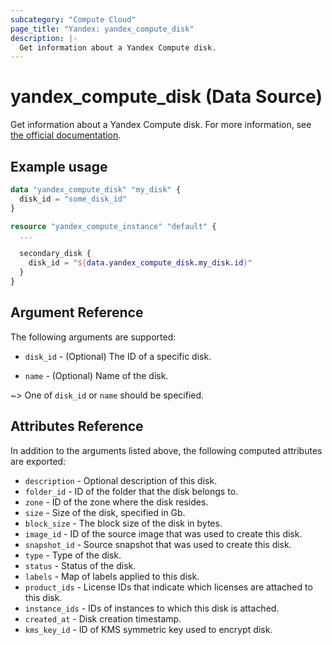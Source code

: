```yaml
---
subcategory: "Compute Cloud"
page_title: "Yandex: yandex_compute_disk"
description: |-
  Get information about a Yandex Compute disk.
---
```


# yandex_compute_disk (Data Source)

Get information about a Yandex Compute disk. For more information, see [the official documentation](https://cloud.yandex.com/docs/compute/concepts/disk).

## Example usage

```terraform
data "yandex_compute_disk" "my_disk" {
  disk_id = "some_disk_id"
}

resource "yandex_compute_instance" "default" {
  ...

  secondary_disk {
    disk_id = "${data.yandex_compute_disk.my_disk.id}"
  }
}
```

## Argument Reference

The following arguments are supported:

* `disk_id` - (Optional) The ID of a specific disk.

* `name` - (Optional) Name of the disk.

~> One of `disk_id` or `name` should be specified.

## Attributes Reference

In addition to the arguments listed above, the following computed attributes are exported:

* `description` - Optional description of this disk.
* `folder_id` - ID of the folder that the disk belongs to.
* `zone` - ID of the zone where the disk resides.
* `size` - Size of the disk, specified in Gb.
* `block_size` - The block size of the disk in bytes.
* `image_id` - ID of the source image that was used to create this disk.
* `snapshot_id` - Source snapshot that was used to create this disk.
* `type` - Type of the disk.
* `status` - Status of the disk.
* `labels` - Map of labels applied to this disk.
* `product_ids` - License IDs that indicate which licenses are attached to this disk.
* `instance_ids` - IDs of instances to which this disk is attached.
* `created_at` - Disk creation timestamp.
* `kms_key_id` - ID of KMS symmetric key used to encrypt disk.
